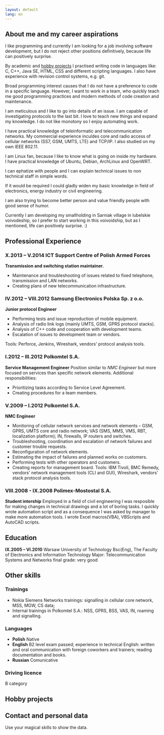 ```yaml
---
layout: default
lang: en
---
```


## <a name="me_and_career"></a>About me and my career aspirations

I like programming and currently I am looking for a job involving software development, but I do not reject other positions definitively, because life can positively surprise.

By academic and [hobby projects](#projects) I practised writing code in languages like: C, C++, Java SE, HTML, CSS and different scripting languages. I also have experience with revision control systems, e.g. git.

Broad programming interest causes that I do not have a preference to code in a specific language. However, I want to work in a team, who quickly teach me good programming practices and modern methods of code creation and maintenance.

I am meticulous and I like to go into details of an issue. I am capable of investigating protocols to the last bit. I love to teach new things and expand my knowledge. I do not like monotony so I enjoy automating work.

I have practical knowledge of teleinformatic and telecommunication networks. My commercial experience inculdes core and radio access of cellular networks (SS7, GSM, UMTS, LTE) and TCP/IP. I also studied on my own IEEE 802.11.

I am Linux fan, because I like to know what is going on inside my hardware. I have practical knowledge of Ubuntu, Debian, ArchLinux and OpenWRT.

I can ephatize with people and I can explain technical issues to non technical staff in simple words.

If it would be required I could gladly widen my basic knowledge in field of electronics, energy industry or civil engineering.

I am also trying to become better person and value friendly people with good sense of humor.

Currently I am developing my smallholding in Sarniak village in lubelskie voivodeship, so I prefer to start working in this voivoidship, but as I mentioned, life can positively surprise. :)

## <a name="experience"></a>Professional Experience

### **X.2013 – V.2014** ICT Support Centre of Polish Armed Forces
**Transmission and switching station maintainer.**
- Maintenance	and troubleshooting of issues related to fixed telephone,	transmission and LAN networks.
- Creating plans of new telecommunication infrastructure.

### **IV.2012 – VIII.2012** Samsung Electronics Polska Sp. z o.o.
**Junior protocol Engineer**

- Performing tests and issue reproduction of mobile equipment.
- Analysis of radio link logs (mainly UMTS, GSM, GPRS protocol stacks).
- Analysis of C++ code and cooperation with development teams.
- Escalation of issues to development team or vendors.

Tools: Perforce, Jenkins, Wireshark, vendors' protocol analysis	tools.

### **I.2012 – III.2012** Polkomtel S.A.
**Service Management Engineer**
Position similar to _NMC Engineer_ but more focused on services than specific network elements.
Additional responsibilities:
- Prioritizing tasks according to Service Level Agreement.
- Creating procedures for a team members.

### **V.2009 – I.2012** Polkomtel S.A.
**NMC Engineer**
- Monitoring of cellular network services and network elements – GSM, GPRS, UMTS core and	radio network; VAS (SMS, MMS, VMS, RBT, localization platform); IN,	firewalls, IP routers and switches.
- Troubleshooting, coordination and escalation of network failures and customer trouble requests.
- Reconfiguration of network elements.
- Estimating the impact of failures and planned works on customers.
- Performing tests with other	operators and customers.
- Creating reports for management board.
Tools: IBM Tivoli, BMC Remedy, vendors' network management tools (CLI and GUI), Wireshark, vendors' stack protocol analysis tools.

### **VIII.2008 - IX.2008** Polimex-Mostostal S.A.
**Student intership**
Employed in a field of civil engineering I was resposible for making changes in technical drawings and a lot of boring tasks. I quickly wrote automation script and as a consequence I was asked by manager to make more automation tools. I wrote Excel macros(VBA), VBScripts and AutoCAD scripts.

## <a name="education"></a>Education

**IX.2005 – VI.2010**  Warsaw University of Technology
Bsc(Eng), The Faculty of Electronics and Information Technology
Major: Telecommunication Systems and Networks
final grade: very good

## <a name="other"></a>Other skills

### Trainings

- Nokia Siemens Networks trainings: signalling in cellular core network, MSS, MGW, CS data;
- Internal trainings in Polkomtel S.A.: NSS, GPRS, BSS, VAS, IN, roaming and signalling.

### Languages
- **Polish** Native
- **English** B2 level exam passed; experience in technical English: written and oral communication with foreign coworkers and trainers; reading documentation and books.
- **Russian** Comunicative

### Driving licence
B category

## <a name="projects"></a>Hobby projects

## <a name="hidden"></a>Contact and personal data

Use your magical skills to show the data.

